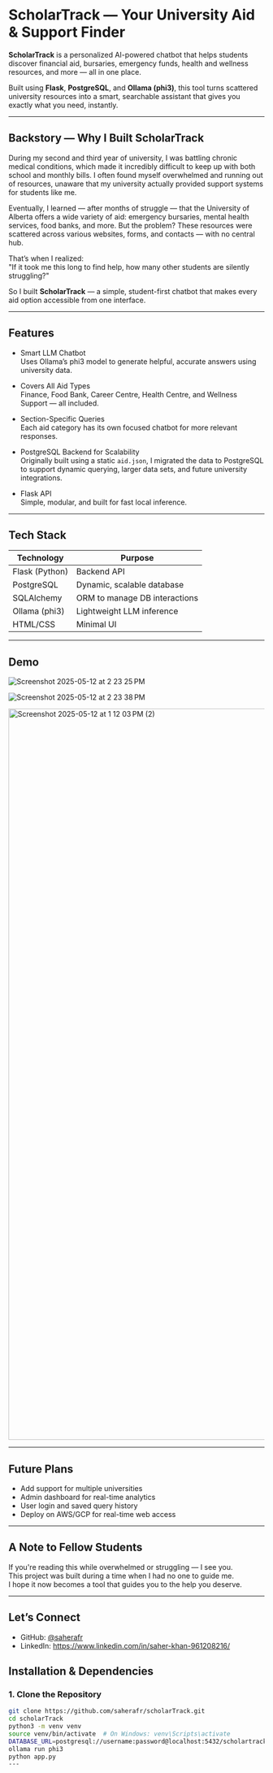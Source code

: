# ScholarTrack — Your University Aid & Support Finder

**ScholarTrack** is a personalized AI-powered chatbot that helps students discover financial aid, bursaries, emergency funds, health and wellness resources, and more — all in one place.

Built using **Flask**, **PostgreSQL**, and **Ollama (phi3)**, this tool turns scattered university resources into a smart, searchable assistant that gives you exactly what you need, instantly.

---

## Backstory — Why I Built ScholarTrack

During my second and third year of university, I was battling chronic medical conditions, which made it incredibly difficult to keep up with both school and monthly bills. I often found myself overwhelmed and running out of resources, unaware that my university actually provided support systems for students like me.

Eventually, I learned — after months of struggle — that the University of Alberta offers a wide variety of aid: emergency bursaries, mental health services, food banks, and more. But the problem? These resources were scattered across various websites, forms, and contacts — with no central hub.

That’s when I realized:  
"If it took me this long to find help, how many other students are silently struggling?"

So I built **ScholarTrack** — a simple, student-first chatbot that makes every aid option accessible from one interface.

---

## Features

- Smart LLM Chatbot  
  Uses Ollama’s phi3 model to generate helpful, accurate answers using university data.

- Covers All Aid Types  
  Finance, Food Bank, Career Centre, Health Centre, and Wellness Support — all included.

- Section-Specific Queries  
  Each aid category has its own focused chatbot for more relevant responses.

- PostgreSQL Backend for Scalability  
  Originally built using a static `aid.json`, I migrated the data to PostgreSQL to support dynamic querying, larger data sets, and future university integrations.

- Flask API  
  Simple, modular, and built for fast local inference.

---

## Tech Stack

| Technology       | Purpose                        |
|------------------|--------------------------------|
| Flask (Python)   | Backend API                    |
| PostgreSQL       | Dynamic, scalable database     |
| SQLAlchemy       | ORM to manage DB interactions  |
| Ollama (phi3)    | Lightweight LLM inference      |
| HTML/CSS         | Minimal UI                     |

---
## Demo
![Screenshot 2025-05-12 at 2 23 25 PM](https://github.com/user-attachments/assets/6e7ce158-b751-4e33-9a73-3e6eca86b6c7)

![Screenshot 2025-05-12 at 2 23 38 PM](https://github.com/user-attachments/assets/7e981a21-68a2-4728-a23b-e7bda138cdb4)

<img width="1440" alt="Screenshot 2025-05-12 at 1 12 03 PM (2)" src="https://github.com/user-attachments/assets/1423c9af-9027-46d2-8876-04c740a9756e" />

---
## Future Plans

- Add support for multiple universities  
- Admin dashboard for real-time analytics  
- User login and saved query history  
- Deploy on AWS/GCP for real-time web access

---

## A Note to Fellow Students

If you're reading this while overwhelmed or struggling — I see you.  
This project was built during a time when I had no one to guide me.  
I hope it now becomes a tool that guides you to the help you deserve.

---

## Let’s Connect

- GitHub: [@saherafr](https://github.com/saherafr)
- LinkedIn: https://www.linkedin.com/in/saher-khan-961208216/

## Installation & Dependencies

### 1. Clone the Repository

```bash
git clone https://github.com/saherafr/scholarTrack.git
cd scholarTrack
python3 -m venv venv
source venv/bin/activate  # On Windows: venv\Scripts\activate
DATABASE_URL=postgresql://username:password@localhost:5432/scholartrack
ollama run phi3
python app.py
---

